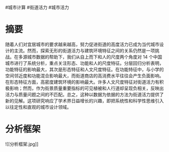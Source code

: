 
#城市计算 #街道活力 #城市活力 

# 摘要

随着人们对宜居城市的要求越来越高，努力促进街道的高度活力已成为当代城市设计的主流。然而，探索无形的街道活力与建筑环境特征之间的关系仍然是一项挑战。在多源城市数据的帮助下，我们从自上而下和人的尺度两个角度对 14 个中国城市进行了系统分析，重点关注形态、功能和人的尺度特征。分层回归分析表明，功能特征的影响最大，其次是形态特征和人文尺度特征。在功能特征中，与小学的空间邻近度和功能混合影响最大，而街道商店的高消费水平往往会产生负面影响。在形态特征方面，高密度建筑环境的影响最大。许多人文尺度特征对街道活力有积极影响；然而，作为街景质量重要指标的可见植被和人行道却呈现负相关，反映出活力与质量问题之间的不匹配。总之，这种以数据为依据的方法为街道活力提供了新的见解。这项研究响应了学术界日益增长的兴趣，即把系统性和科学性思维引入以往定性和直观的城市设计领域。

# 分析框架

![[分析框架.jpg]]
